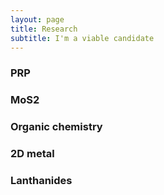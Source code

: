 ```yaml
---
layout: page
title: Research
subtitle: I'm a viable candidate
---
```



### PRP



### MoS2



### Organic chemistry



### 2D metal



### Lanthanides

